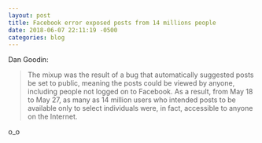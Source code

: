 ```yaml
---
layout: post
title: Facebook error exposed posts from 14 millions people
date: 2018-06-07 22:11:19 -0500
categories: blog
---
```

Dan Goodin:

>The mixup was the result of a bug that automatically suggested posts be set to public, meaning the posts could be viewed by anyone, including people not logged on to Facebook. As a result, from May 18 to May 27, as many as 14 million users who intended posts to be available only to select individuals were, in fact, accessible to anyone on the Internet.

o_o

